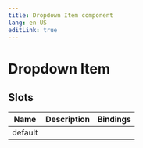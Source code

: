 ```yaml
---
title: Dropdown Item component
lang: en-US
editLink: true
---
```


# Dropdown Item

## Slots

| Name    | Description | Bindings |
| ------- | ----------- | -------- |
| default |             |          |
